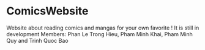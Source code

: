 # ComicsWebsite
Website about reading comics and mangas for your own favorite ! It is still in development
Members: Phan Le Trong Hieu, Pham Minh Khai, Pham Minh Quy and Trinh Quoc Bao
